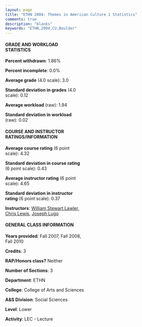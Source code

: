 ```yaml
---
layout: page
title: "ETHN 2004: Themes in American Culture 1 Statistics"
comments: true
description: "blanks"
keywords: "ETHN,2004,CU,Boulder"
---
```

<head>
<script src="https://ajax.googleapis.com/ajax/libs/jquery/2.1.3/jquery.min.js"></script>
<script src="https://dl.dropboxusercontent.com/s/pc42nxpaw1ea4o9/highcharts.js?dl=0"></script>
<!-- <script src="../assets/js/highcharts.js"></script> -->
<style type="text/css">@font-face {
	font-family: "Bebas Neue";
	src: url(https://www.filehosting.org/file/details/544349/BebasNeue Regular.otf) format("opentype");
	}
	h1.Bebas { 
		font-family: "Bebas Neue", Verdana, Tahoma;
	}
</style>
</head>
<body>
	<div id="container" style="float: right; width: 45%; height: 88%; margin-left: 2.5%; margin-right: 2.5%;"></div>
	<script language="JavaScript">
		$(document).ready(function() {
		var chart = {type: 'column'};
		var title = {text: 'Grade Distribution'};
		var xAxis = {categories: ['A','B','C','D','F'],crosshair: true};
		var yAxis = {min: 0,title: {text: 'Percentage'}};
		var tooltip = {headerFormat: '<center><b><span style="font-size:20px">{point.key}</span></b></center>',
		               pointFormat: '<td style="padding:0"><b>{point.y:.1f}%</b></td>',
		               footerFormat: '</table>',shared: true,useHTML: true};
		var plotOptions = {column: {pointPadding: 0.0,borderWidth: 0}};  
		var credits = {enabled: false};var series= [{name: 'Percent',data: [25.81,57.53,11.87,3.87,0.92,]}];
		var json = {};
		json.chart = chart;
		json.title = title;
		json.tooltip = tooltip;
		json.xAxis = xAxis;
		json.yAxis = yAxis;  
		json.series = series;
		json.plotOptions = plotOptions;  
		json.credits = credits;
		$('#container').highcharts(json);
	});
	</script>
</body>
			   
#### GRADE AND WORKLOAD STATISTICS

**Percent withdrawn**: 1.86%

**Percent incomplete**: 0.0%

**Average grade** (4.0 scale): 3.0

**Standard deviation in grades** (4.0 scale): 0.12

**Average workload** (raw): 1.94

**Standard deviation in workload** (raw): 0.02

#### COURSE AND INSTRUCTOR RATINGS/INFORMATION

**Average course rating** (6 point scale): 4.32

**Standard deviation in course rating** (6 point scale): 0.43

**Average instructor rating** (6 point scale): 4.65

**Standard deviation in instructor rating** (6 point scale): 0.37

**Instructors**: <a href='../../instructors/William_Stewart_Lawler'>William Stewart Lawler</a>, <a href='../../instructors/Chris_Lewis'>Chris Lewis</a>, <a href='../../instructors/Joseph_Lugo'>Joseph Lugo</a>

#### GENERAL CLASS INFORMATION

**Years provided**: Fall 2007, Fall 2008, Fall 2010

**Credits**: 3

**RAP/Honors class?** Neither

**Number of Sections**: 3

**Department**: ETHN

**College**: College of Arts and Sciences

**A&S Division**: Social Sciences

**Level**: Lower

**Activity**: LEC - Lecture
